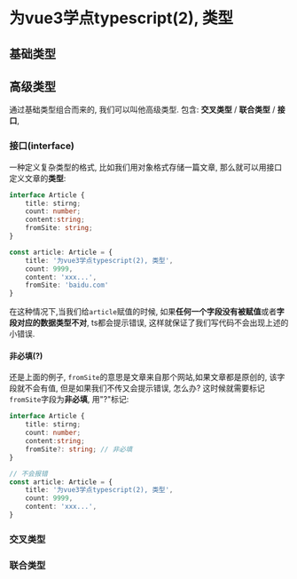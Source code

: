 # 为vue3学点typescript(2), 类型

## 基础类型


## 高级类型

通过基础类型组合而来的, 我们可以叫他高级类型. 包含: **交叉类型** / **联合类型** / **接口**, 

### 接口(interface)
一种定义复杂类型的格式, 比如我们用对象格式存储一篇文章, 那么就可以用接口定义文章的**类型**:
```typescript
interface Article {
    title: stirng;
    count: number;
    content:string;
    fromSite: string;
}

const article: Article = {
    title: '为vue3学点typescript(2), 类型',
    count: 9999,
    content: 'xxx...',
    fromSite: 'baidu.com'
}
```
在这种情况下,当我们给`article`赋值的时候, 如果**任何一个字段没有被赋值**或者**字段对应的数据类型不对**, ts都会提示错误, 这样就保证了我们写代码不会出现上述的小错误.

#### 非必填(?)
还是上面的例子, `fromSite`的意思是文章来自那个网站,如果文章都是原创的, 该字段就不会有值, 但是如果我们不传又会提示错误, 怎么办?
这时候就需要标记`fromSite`字段为**非必填**, 用"?"标记:
```typescript
interface Article {
    title: stirng;
    count: number;
    content:string;
    fromSite?: string; // 非必填
}

// 不会报错
const article: Article = {
    title: '为vue3学点typescript(2), 类型',
    count: 9999,
    content: 'xxx...',
}
```


### 交叉类型

### 联合类型